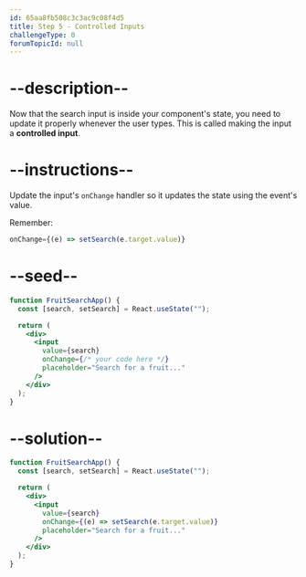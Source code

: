 ```yaml
---
id: 65aa8fb508c3c3ac9c08f4d5
title: Step 5 - Controlled Inputs
challengeType: 0
forumTopicId: null
---
```


# --description--

Now that the search input is inside your component's state, you need to update it properly whenever the user types. This is called making the input a **controlled input**.

# --instructions--

Update the input's `onChange` handler so it updates the state using the event's value.

Remember:

```js
onChange={(e) => setSearch(e.target.value)}
```

# --seed--

```jsx
function FruitSearchApp() {
  const [search, setSearch] = React.useState("");

  return (
    <div>
      <input
        value={search}
        onChange={/* your code here */}
        placeholder="Search for a fruit..."
      />
    </div>
  );
}
```

# --solution--

```jsx
function FruitSearchApp() {
  const [search, setSearch] = React.useState("");

  return (
    <div>
      <input
        value={search}
        onChange={(e) => setSearch(e.target.value)}
        placeholder="Search for a fruit..."
      />
    </div>
  );
}
```
